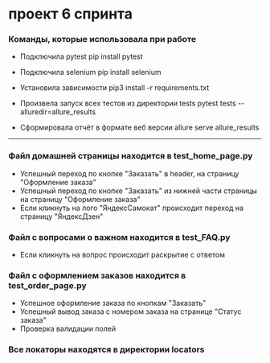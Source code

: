 # проект 6 спринта

### Команды, которые использовала при работе ###

* Подключила pytest
pip install pytest

* Подключила selenium 
pip install selenium 

* Установила зависимости 
pip3 install -r requirements.txt

* Произвела запуск всех тестов из директории tests
pytest tests --alluredir=allure_results

* Сформировала отчёт в формате веб версии
allure serve allure_results

------------------------------------------------------------------------------------------------
### Файл домашней страницы находится в test_home_page.py
* Успешный переход по кнопке "Заказать" в header, на страницу "Оформление заказа"
* Успешный переход по кнопке "Заказать" из нижней части страницы на страницу "Оформление заказа"
* Если кликнуть на лого "ЯндексСамокат" происходит переход на страницу "ЯндексДзен"


### Файл с вопросами о важном находится в test_FAQ.py
* Если кликнуть на вопрос происходит раскрытие с ответом 


### Файл с оформлением заказов находится в test_order_page.py
* Успешное оформление заказа по кнопкам "Заказать"
* Успешный вывод заказа с номером заказа на странице "Статус заказа"
* Проверка валидации полей

### Все локаторы находятся в директории locators



